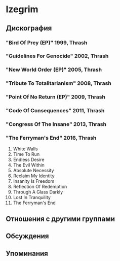 # Izegrim



## Дискография

### "Bird Of Prey (EP)" 1999, Thrash



### "Guidelines For Genocide" 2002, Thrash



### "New World Order (EP)" 2005, Thrash



### "Tribute To Totalitarianism" 2008, Thrash



### "Point Of No Return (EP)" 2009, Thrash



### "Code Of Consequences" 2011, Thrash



### "Congress Of The Insane" 2013, Thrash



### "The Ferryman's End" 2016, Thrash

01. White Walls
02. Time To Run
03. Endless Desire
04. The Evil Within
05. Absolute Necessity
06. Reclaim My Identity
07. Insanity Is Freedom
08. Reflection Of Redemption
09. Through A Glass Darkly
10. Lost In Tranquility
11. The Ferryman's End


## Отношения с другими группами


## Обсуждения


## Упоминания

